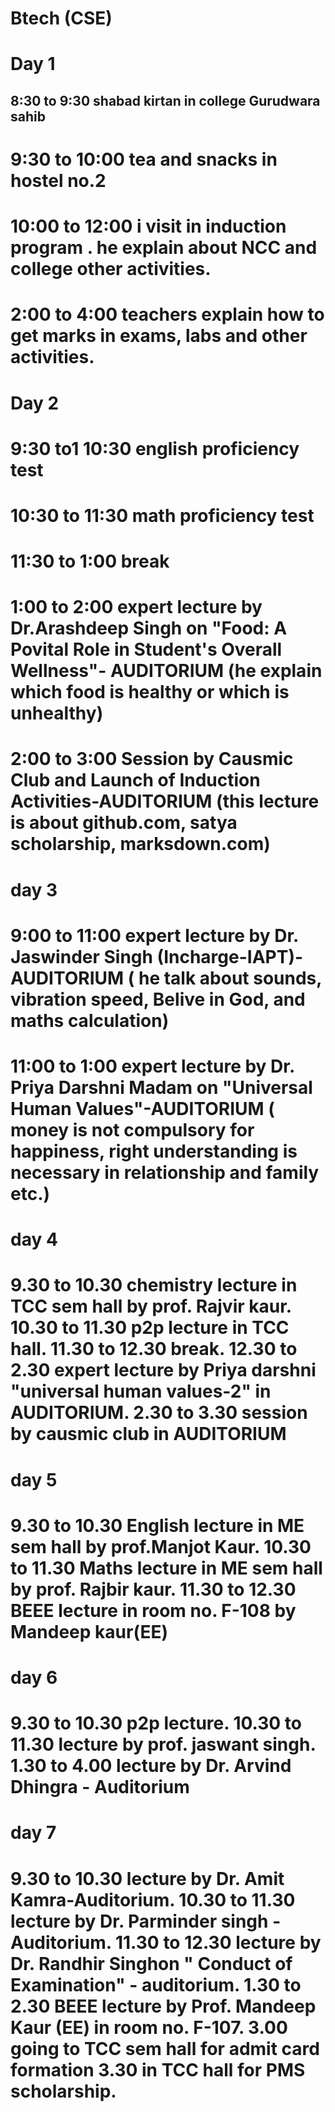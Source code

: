 # Btech (CSE)
# Day 1
## 8:30 to 9:30 shabad kirtan in college Gurudwara sahib
# 9:30 to 10:00 tea and snacks in hostel no.2
# 10:00 to 12:00 i visit in induction program . he explain about NCC and college other activities.
# 2:00 to 4:00 teachers explain how to get marks in exams, labs and other activities.
# Day 2
# 9:30 to1 10:30 english proficiency test 
# 10:30 to 11:30 math proficiency test
# 11:30 to 1:00 break
# 1:00 to 2:00 expert lecture by Dr.Arashdeep Singh on "Food: A Povital Role in Student's Overall Wellness"- AUDITORIUM (he explain which food is healthy or which is unhealthy) 
# 2:00 to 3:00 Session by Causmic Club and Launch of Induction Activities-AUDITORIUM (this lecture is about github.com, satya scholarship, marksdown.com)
# day 3
# 9:00 to 11:00 expert lecture by Dr. Jaswinder Singh (Incharge-IAPT)-AUDITORIUM ( he talk about sounds, vibration speed, Belive in God, and maths calculation)
# 11:00 to 1:00 expert lecture by Dr. Priya Darshni Madam on "Universal Human Values"-AUDITORIUM ( money is not compulsory for happiness, right understanding is necessary in relationship and family etc.)
# day 4
# 9.30 to 10.30 chemistry lecture in TCC sem hall by prof. Rajvir kaur. 10.30 to 11.30 p2p lecture in TCC hall. 11.30 to 12.30 break. 12.30 to 2.30 expert lecture by Priya darshni "universal human values-2" in AUDITORIUM. 2.30 to 3.30 session by causmic club in AUDITORIUM 
# day 5 
# 9.30 to 10.30 English lecture in ME sem hall by prof.Manjot Kaur. 10.30 to 11.30 Maths lecture in ME sem hall by prof. Rajbir kaur. 11.30 to 12.30 BEEE lecture in room no. F-108 by Mandeep kaur(EE)
# day 6
# 9.30 to 10.30 p2p lecture. 10.30 to 11.30 lecture by prof. jaswant singh. 1.30 to 4.00 lecture by Dr. Arvind Dhingra - Auditorium 
# day 7
# 9.30 to 10.30 lecture by Dr. Amit Kamra-Auditorium. 10.30 to 11.30 lecture by Dr. Parminder singh - Auditorium. 11.30 to 12.30 lecture by Dr. Randhir Singhon " Conduct of Examination" - auditorium. 1.30 to 2.30 BEEE  lecture by Prof. Mandeep Kaur (EE) in room no. F-107. 3.00 going to TCC sem hall for admit card formation 3.30 in TCC hall for PMS scholarship.
